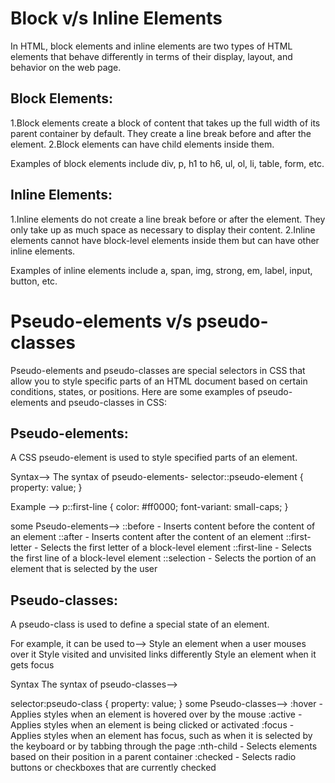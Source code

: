 # Block v/s Inline Elements

In HTML, block elements and inline elements are two types of HTML elements that behave differently in terms of their display, layout, and behavior on the web page.

## Block Elements:

1.Block elements create a block of content that takes up the full width of its parent container by default. They create a line break before and after the element.
2.Block elements can have child elements inside them.

Examples of block elements include div, p, h1 to h6, ul, ol, li, table, form, etc.

## Inline Elements:

1.Inline elements do not create a line break before or after the element. They only take up as much space as necessary to display their content.
2.Inline elements cannot have block-level elements inside them but can have other inline elements.

Examples of inline elements include a, span, img, strong, em, label, input, button, etc.



# Pseudo-elements v/s pseudo-classes

Pseudo-elements and pseudo-classes are special selectors in CSS that allow you to style specific parts of an HTML document based on certain conditions, states, or positions. Here are some examples of pseudo-elements and pseudo-classes in CSS:

## Pseudo-elements:
A CSS pseudo-element is used to style specified parts of an element.

Syntax-->
The syntax of pseudo-elements-
selector::pseudo-element {
  property: value;
}

Example -->
p::first-line {
  color: #ff0000;
  font-variant: small-caps;
}

some Pseudo-elements-->
::before - Inserts content before the content of an element
::after - Inserts content after the content of an element
::first-letter - Selects the first letter of a block-level element
::first-line - Selects the first line of a block-level element
::selection - Selects the portion of an element that is selected by the user


## Pseudo-classes:

A pseudo-class is used to define a special state of an element.

For example, it can be used to-->
Style an element when a user mouses over it
Style visited and unvisited links differently
Style an element when it gets focus

Syntax
The syntax of pseudo-classes-->

selector:pseudo-class {
  property: value;
}
some Pseudo-classes-->
:hover - Applies styles when an element is hovered over by the mouse
:active - Applies styles when an element is being clicked or activated
:focus - Applies styles when an element has focus, such as when it is selected by the keyboard or by tabbing through the page
:nth-child - Selects elements based on their position in a parent container
:checked - Selects radio buttons or checkboxes that are currently checked

